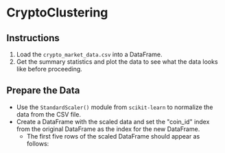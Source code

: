# CryptoClustering

## **Instructions**

1. Load the <code>crypto_market_data.csv</code> into a DataFrame.
2. Get the summary statistics and plot the data to see what the data looks like before proceeding.

## **Prepare the Data**
* Use the <code>StandardScaler()</code> module from <code>scikit-learn</code> to normalize the data from the CSV file.
* Create a DataFrame with the scaled data and set the "coin_id" index from the original DataFrame as the index for the new DataFrame.
    * The first five rows of the scaled DataFrame should appear as follows:
